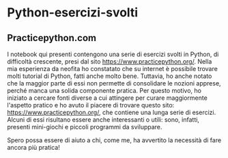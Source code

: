 # Python-esercizi-svolti

## Practicepython.com
I notebook qui presenti contengono una serie di esercizi svolti in Python, di difficoltà crescente, presi dal sito https://www.practicepython.org/. Nella mia esperienza da neofita ho constatato che su internet è possibile trovare molti tutorial di Python, fatti anche molto bene. Tuttavia, ho anche notato che la maggior parte di essi non permette di consolidare le nozioni apprese, perché manca una solida componente pratica. Per questo motivo, ho iniziato a cercare fonti diverse a cui attingere per curare maggiormente l'aspetto pratico e ho avuto il piacere di trovare questo sito: https://www.practicepython.org/, che contiene una lunga serie di esercizi. Alcuni di essi risultano essere anche interessanti o utili: sono, infatti, presenti mini-giochi e piccoli programmi da sviluppare.

Spero possa essere di aiuto a chi, come me, ha avvertito la necessità di fare ancora più pratica!
